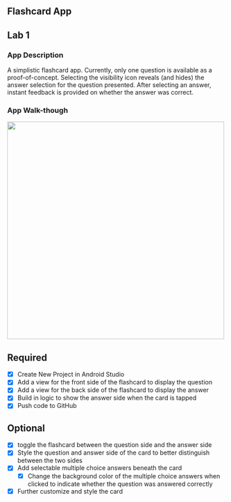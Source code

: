 ## Flashcard App

## Lab 1

### App Description
A simplistic flashcard app. Currently, only one question is available as a proof-of-concept. Selecting the visibility icon reveals (and hides) the answer selection for the question presented. After selecting an answer, instant feedback is provided on whether the answer was correct. 

### App Walk-though
<img src="https://media.giphy.com/media/UsMdBkedGruWYx0QgN/giphy.gif" width=500><br>

## Required
- [X] Create New Project in Android Studio
- [X] Add a view for the front side of the flashcard to display the question
- [X] Add a view for the back side of the flashcard to display the answer
- [X] Build in logic to show the answer side when the card is tapped
- [X] Push code to GitHub
## Optional
- [X] toggle the flashcard between the question side and the answer side
- [X] Style the question and answer side of the card to better distinguish between the two sides
- [X] Add selectable multiple choice answers beneath the card
   - [X] Change the background color of the multiple choice answers when clicked to indicate whether the question was answered correctly
- [X] Further customize and style the card

